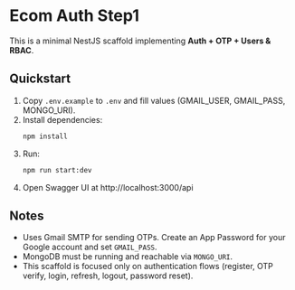 # Ecom Auth Step1

This is a minimal NestJS scaffold implementing **Auth + OTP + Users & RBAC**.

## Quickstart

1. Copy `.env.example` to `.env` and fill values (GMAIL_USER, GMAIL_PASS, MONGO_URI).
2. Install dependencies:
   ```bash
   npm install
   ```
3. Run:
   ```bash
   npm run start:dev
   ```
4. Open Swagger UI at http://localhost:3000/api

## Notes
- Uses Gmail SMTP for sending OTPs. Create an App Password for your Google account and set `GMAIL_PASS`.
- MongoDB must be running and reachable via `MONGO_URI`.
- This scaffold is focused only on authentication flows (register, OTP verify, login, refresh, logout, password reset).
